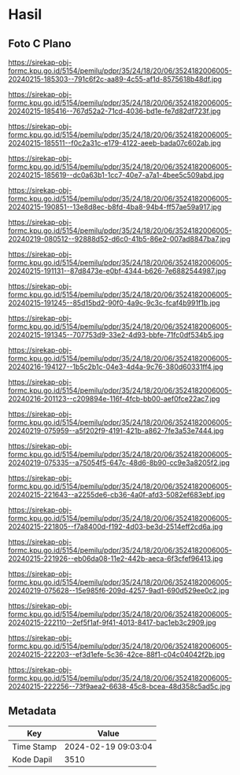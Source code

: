 # Hasil

## Foto C Plano

https://sirekap-obj-formc.kpu.go.id/5154/pemilu/pdpr/35/24/18/20/06/3524182006005-20240215-185303--791c6f2c-aa89-4c55-af1d-8575618b48df.jpg

https://sirekap-obj-formc.kpu.go.id/5154/pemilu/pdpr/35/24/18/20/06/3524182006005-20240215-185416--767d52a2-71cd-4036-bd1e-fe7d82df723f.jpg

https://sirekap-obj-formc.kpu.go.id/5154/pemilu/pdpr/35/24/18/20/06/3524182006005-20240215-185511--f0c2a31c-e179-4122-aeeb-bada07c602ab.jpg

https://sirekap-obj-formc.kpu.go.id/5154/pemilu/pdpr/35/24/18/20/06/3524182006005-20240215-185619--dc0a63b1-1cc7-40e7-a7a1-4bee5c509abd.jpg

https://sirekap-obj-formc.kpu.go.id/5154/pemilu/pdpr/35/24/18/20/06/3524182006005-20240215-190851--13e8d8ec-b8fd-4ba8-94b4-ff57ae59a917.jpg

https://sirekap-obj-formc.kpu.go.id/5154/pemilu/pdpr/35/24/18/20/06/3524182006005-20240219-080512--92888d52-d6c0-41b5-86e2-007ad8847ba7.jpg

https://sirekap-obj-formc.kpu.go.id/5154/pemilu/pdpr/35/24/18/20/06/3524182006005-20240215-191131--87d8473e-e0bf-4344-b626-7e6882544987.jpg

https://sirekap-obj-formc.kpu.go.id/5154/pemilu/pdpr/35/24/18/20/06/3524182006005-20240215-191245--85d15bd2-90f0-4a9c-9c3c-fcaf4b991f1b.jpg

https://sirekap-obj-formc.kpu.go.id/5154/pemilu/pdpr/35/24/18/20/06/3524182006005-20240215-191345--707753d9-33e2-4d93-bbfe-71fc0df534b5.jpg

https://sirekap-obj-formc.kpu.go.id/5154/pemilu/pdpr/35/24/18/20/06/3524182006005-20240216-194127--1b5c2b1c-04e3-4d4a-9c76-380d60331ff4.jpg

https://sirekap-obj-formc.kpu.go.id/5154/pemilu/pdpr/35/24/18/20/06/3524182006005-20240216-201123--c209894e-116f-4fcb-bb00-aef0fce22ac7.jpg

https://sirekap-obj-formc.kpu.go.id/5154/pemilu/pdpr/35/24/18/20/06/3524182006005-20240219-075959--a5f202f9-4191-421b-a862-7fe3a53e7444.jpg

https://sirekap-obj-formc.kpu.go.id/5154/pemilu/pdpr/35/24/18/20/06/3524182006005-20240219-075335--a75054f5-647c-48d6-8b90-cc9e3a8205f2.jpg

https://sirekap-obj-formc.kpu.go.id/5154/pemilu/pdpr/35/24/18/20/06/3524182006005-20240215-221643--a2255de6-cb36-4a0f-afd3-5082ef683ebf.jpg

https://sirekap-obj-formc.kpu.go.id/5154/pemilu/pdpr/35/24/18/20/06/3524182006005-20240215-221805--f7a8400d-f192-4d03-be3d-2514eff2cd6a.jpg

https://sirekap-obj-formc.kpu.go.id/5154/pemilu/pdpr/35/24/18/20/06/3524182006005-20240215-221926--eb06da08-11e2-442b-aeca-6f3cfef96413.jpg

https://sirekap-obj-formc.kpu.go.id/5154/pemilu/pdpr/35/24/18/20/06/3524182006005-20240219-075628--15e985f6-209d-4257-9ad1-690d529ee0c2.jpg

https://sirekap-obj-formc.kpu.go.id/5154/pemilu/pdpr/35/24/18/20/06/3524182006005-20240215-222110--2ef5f1af-9f41-4013-8417-bac1eb3c2909.jpg

https://sirekap-obj-formc.kpu.go.id/5154/pemilu/pdpr/35/24/18/20/06/3524182006005-20240215-222203--ef3d1efe-5c36-42ce-88f1-c04c04042f2b.jpg

https://sirekap-obj-formc.kpu.go.id/5154/pemilu/pdpr/35/24/18/20/06/3524182006005-20240215-222256--73f9aea2-6638-45c8-bcea-48d358c5ad5c.jpg


## Metadata

| Key        | Value               |
| ---------- | ------------------- |
| Time Stamp | 2024-02-19 09:03:04 |
| Kode Dapil | 3510                |



